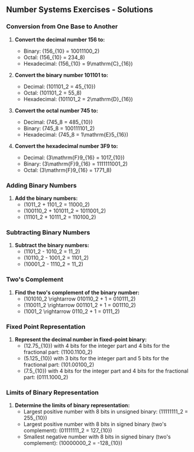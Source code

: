 ## Number Systems Exercises - Solutions

### Conversion from One Base to Another
1. **Convert the decimal number 156 to:**
   - Binary: \(156_{10} = 10011100_2\)
   - Octal: \(156_{10} = 234_8\)
   - Hexadecimal: \(156_{10} = 9\mathrm{C}_{16}\)

2. **Convert the binary number 101101 to:**
   - Decimal: \(101101_2 = 45_{10}\)
   - Octal: \(101101_2 = 55_8\)
   - Hexadecimal: \(101101_2 = 2\mathrm{D}_{16}\)

3. **Convert the octal number 745 to:**
   - Decimal: \(745_8 = 485_{10}\)
   - Binary: \(745_8 = 100111101_2\)
   - Hexadecimal: \(745_8 = 1\mathrm{E}5_{16}\)

4. **Convert the hexadecimal number 3F9 to:**
   - Decimal: \(3\mathrm{F}9_{16} = 1017_{10}\)
   - Binary: \(3\mathrm{F}9_{16} = 1111111001_2\)
   - Octal: \(3\mathrm{F}9_{16} = 1771_8\)

### Adding Binary Numbers
1. **Add the binary numbers:**
   - \(1011_2 + 1101_2 = 11000_2\)
   - \(100110_2 + 101011_2 = 1011001_2\)
   - \(11101_2 + 10111_2 = 110100_2\)

### Subtracting Binary Numbers
1. **Subtract the binary numbers:**
   - \(1101_2 - 1010_2 = 11_2\)
   - \(10110_2 - 1001_2 = 1101_2\)
   - \(10001_2 - 1110_2 = 11_2\)

### Two's Complement
1. **Find the two's complement of the binary number:**
   - \(101010_2 \rightarrow 010110_2 + 1 = 010111_2\)
   - \(110011_2 \rightarrow 001101_2 + 1 = 001110_2\)
   - \(1001_2 \rightarrow 0110_2 + 1 = 0111_2\)

### Fixed Point Representation
1. **Represent the decimal number in fixed-point binary:**
   - \(12.75_{10}\) with 4 bits for the integer part and 4 bits for the fractional part: \(1100.1100_2\)
   - \(5.125_{10}\) with 3 bits for the integer part and 5 bits for the fractional part: \(101.00100_2\)
   - \(7.5_{10}\) with 4 bits for the integer part and 4 bits for the fractional part: \(0111.1000_2\)

### Limits of Binary Representation
1. **Determine the limits of binary representation:**
   - Largest positive number with 8 bits in unsigned binary: \(11111111_2 = 255_{10}\)
   - Largest positive number with 8 bits in signed binary (two's complement): \(01111111_2 = 127_{10}\)
   - Smallest negative number with 8 bits in signed binary (two's complement): \(10000000_2 = -128_{10}\)